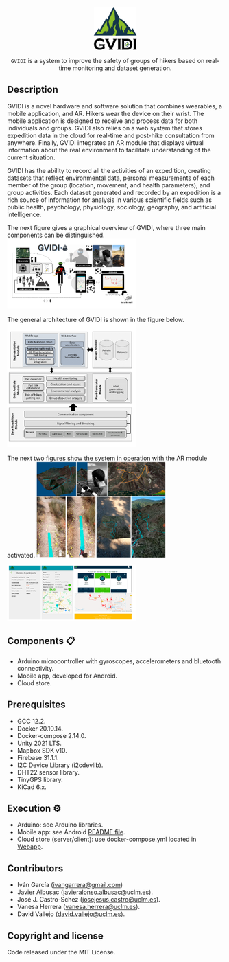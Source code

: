 <p align="center">
  <img src="./Images/GVIDI_Trans.png" alt="Logo" width=100  height=100>
  <p align="center">
     <code>GVIDI</code> is a system to improve the safety of groups of hikers based on real-time monitoring and dataset generation.
    <br>
  </p>
</p>



## Description
GVIDI is a novel hardware and software solution that combines wearables, a mobile application, and AR. Hikers wear the device on their wrist. The mobile application is designed to receive and process data for both individuals and groups. GVIDI also relies on a web system that stores expedition data in the cloud for real-time and post-hike consultation from anywhere. Finally, GVIDI integrates an AR module that displays virtual information about the real environment to facilitate understanding of the current situation.

GVIDI has the ability to record all the activities of an expedition, creating datasets that reflect environmental data, personal measurements of each member of the group (location, movement, and health parameters), and group activities. Each dataset generated and recorded by an expedition is a rich source of information for analysis in various scientific fields such as public health, psychology, physiology, sociology, geography, and artificial intelligence.

The next figure gives a graphical overview of GVIDI, where three main components can be distinguished.
<img
  src="./Images/Figure1.png"
  alt=""
  title=""
  style="display: inline-block; margin: 0 auto; max-width: 300px">

The general architecture of GVIDI is shown in the figure below.
<img
  src="./Images/Figure2.png"
  alt=""
  title=""
  style="display: inline-block; margin: 0 auto; max-width: 300px">
  
The next two figures  show the system in operation with the AR module activated.
<img
  src="./Images/Figure3.png"
  alt=""
  title=""
  style="display: inline-block; margin: 0 auto; max-width: 300px">
  
  <img
  src="./Images/Figure4.png"
  alt=""
  title=""
  style="display: inline-block; margin: 0 auto; max-width: 300px">

## Components 📋
 - Arduino microcontroller with gyroscopes, accelerometers and bluetooth connectivity.
 - Mobile app, developed for Android.
 - Cloud store.
 
## Prerequisites 
- GCC 12.2.
- Docker 20.10.14.
- Docker-compose 2.14.0.
- Unity 2021 LTS.
- Mapbox SDK v10.
- Firebase 31.1.1.
- I2C Device Library (i2cdevlib).
- DHT22 sensor library.
- TinyGPS library.
- KiCad 6.x.


## Execution ⚙️
- Arduino: see Arduino libraries.
- Mobile app: see Android [README file](Android/README.md).
- Cloud store (server/client): use docker-compose.yml located in [Webapp](Webapp).

	

## Contributors

- Iván García (ivangarrera@gmail.com)
- Javier Albusac (javieralonso.albusac@uclm.es).
- José J. Castro-Schez (josejesus.castro@uclm.es).
- Vanesa Herrera (vanesa.herrera@uclm.es).
- David Vallejo (david.vallejo@uclm.es).


## Copyright and license
Code released under the MIT License.
					  
				


